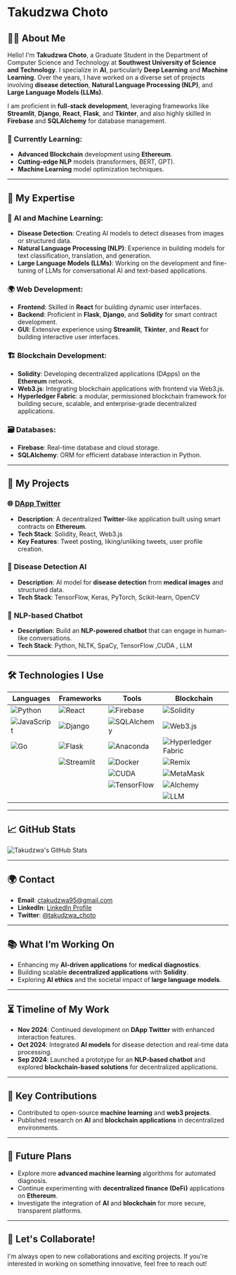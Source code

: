 # Takudzwa Choto

## 👨‍💻 About Me
Hello! I'm **Takudzwa Choto**, a Graduate Student in the Department of Computer Science and Technology at **Southwest University of Science and Technology**. I specialize in **AI**, particularly **Deep Learning** and **Machine Learning**. Over the years, I have worked on a diverse set of projects involving **disease detection**, **Natural Language Processing (NLP)**, and **Large Language Models (LLMs)**.

I am proficient in **full-stack development**, leveraging frameworks like **Streamlit**, **Django**, **React**, **Flask**, and **Tkinter**, and also highly skilled in **Firebase** and **SQLAlchemy** for database management.

### 🌱 Currently Learning:
- **Advanced Blockchain** development using **Ethereum**.
- **Cutting-edge NLP** models (transformers, BERT, GPT).
- **Machine Learning** model optimization techniques.

---

## 💼 My Expertise

### 🧠 **AI and Machine Learning**:
- **Disease Detection**: Creating AI models to detect diseases from images or structured data.
- **Natural Language Processing (NLP)**: Experience in building models for text classification, translation, and generation.
- **Large Language Models (LLMs)**: Working on the development and fine-tuning of LLMs for conversational AI and text-based applications.

### 🌍 **Web Development**:
- **Frontend**: Skilled in **React** for building dynamic user interfaces.
- **Backend**: Proficient in **Flask**, **Django**, and **Solidity** for smart contract development.
- **GUI**: Extensive experience using **Streamlit**, **Tkinter**, and **React** for building interactive user interfaces.

### 🏗️ **Blockchain Development**:
- **Solidity**: Developing decentralized applications (DApps) on the **Ethereum** network.
- **Web3.js**: Integrating blockchain applications with frontend via Web3.js.
- **Hyperledger Fabric**:  a modular, permissioned blockchain framework for building secure, scalable, and enterprise-grade decentralized applications.
### 🗃️ **Databases**:
- **Firebase**: Real-time database and cloud storage.
- **SQLAlchemy**: ORM for efficient database interaction in Python.
---

## 🚀 My Projects

### 🌐 **[DApp Twitter](https://github.com/TakudzwaChoto/DApp-twitter)**
- **Description**: A decentralized **Twitter**-like application built using smart contracts on **Ethereum**.
- **Tech Stack**: Solidity, React, Web3.js
- **Key Features**: Tweet posting, liking/unliking tweets, user profile creation.

### 🏥 **Disease Detection AI**
- **Description**: AI model for **disease detection** from **medical images** and structured data.
- **Tech Stack**: TensorFlow, Keras, PyTorch, Scikit-learn, OpenCV

### 🤖 **NLP-based Chatbot**
- **Description**: Build an **NLP-powered chatbot** that can engage in human-like conversations.
- **Tech Stack**: Python, NLTK, SpaCy, TensorFlow ,CUDA , LLM
---

## 🛠️ Technologies I Use
| **Languages**           | **Frameworks**            | **Tools**               | **Blockchain**        |
|-------------------------|---------------------------|-------------------------|-----------------------|
| ![Python](https://img.shields.io/badge/-Python-3776AB?logo=python&logoColor=fff) | ![React](https://img.shields.io/badge/React-61DAFB?logo=react&logoColor=fff) | ![Firebase](https://img.shields.io/badge/Firebase-FFCA28?logo=firebase&logoColor=fff) | ![Solidity](https://img.shields.io/badge/-Solidity-363636?logo=solidity&logoColor=fff) |
| ![JavaScript](https://img.shields.io/badge/-JavaScript-FFD700?logo=javascript&logoColor=fff) | ![Django](https://img.shields.io/badge/Django-092E20?logo=django&logoColor=fff) | ![SQLAlchemy](https://img.shields.io/badge/-SQLAlchemy-5d6d7e?logo=python&logoColor=fff) | ![Web3.js](https://img.shields.io/badge/Web3.js-000000?logo=web3.js&logoColor=fff) |
| ![Go](https://img.shields.io/badge/Go-00ADD8?logo=go&logoColor=fff) | ![Flask](https://img.shields.io/badge/Flask-000000?logo=flask&logoColor=fff) | ![Anaconda](https://img.shields.io/badge/Anaconda-44A833?logo=anaconda&logoColor=fff) | ![Hyperledger Fabric](https://img.shields.io/badge/Hyperledger_Fabric-2F4F4F?logo=hyperledger&logoColor=fff) |
|                         | ![Streamlit](https://img.shields.io/badge/Streamlit-FF4B4B?logo=streamlit&logoColor=fff) | ![Docker](https://img.shields.io/badge/Docker-2496ED?logo=docker&logoColor=fff) | ![Remix](https://img.shields.io/badge/Remix-000000?logo=remix&logoColor=fff) |
|                         |                           | ![CUDA](https://img.shields.io/badge/CUDA-76B900?logo=nvidia&logoColor=fff) | ![MetaMask](https://img.shields.io/badge/MetaMask-F6851D?logo=metamask&logoColor=fff) |
|                         |                           | ![TensorFlow](https://img.shields.io/badge/TensorFlow-FF6F00?logo=tensorflow&logoColor=fff) | ![Alchemy](https://img.shields.io/badge/Alchemy-8A3F95?logo=alchemy&logoColor=fff) |
|                         |                           |                         | ![LLM](https://img.shields.io/badge/LLM-000000?logo=openai&logoColor=fff) |

---

## 📈 **GitHub Stats**  
![Takudzwa's GitHub Stats](https://github-readme-stats.vercel.app/api?username=TakudzwaChoto&show_icons=true&theme=radical)

---

## 🌍 **Contact**
- **Email**: [ctakudzwa95@gmail.com](mailto:ctakudzwa95@gmail.com)
- **LinkedIn**: [LinkedIn Profile](https://www.linkedin.com/in/takudzwa-choto)
- **Twitter**: [@takudzwa_choto](https://twitter.com/takudzwa_choto)

---

## 📚 **What I’m Working On**
- Enhancing my **AI-driven applications** for **medical diagnostics**.
- Building scalable **decentralized applications** with **Solidity**.
- Exploring **AI ethics** and the societal impact of **large language models**.

---

## ⏳ **Timeline of My Work**

- **Nov 2024**: Continued development on **DApp Twitter** with enhanced interaction features.
- **Oct 2024**: Integrated **AI models** for disease detection and real-time data processing.
- **Sep 2024**: Launched a prototype for an **NLP-based chatbot** and explored **blockchain-based solutions** for decentralized applications.

---

## 🌟 **Key Contributions**
- Contributed to open-source **machine learning** and **web3 projects**.
- Published research on **AI** and **blockchain applications** in decentralized environments.

---

## 🔧 **Future Plans**
- Explore more **advanced machine learning** algorithms for automated diagnosis.
- Continue experimenting with **decentralized finance (DeFi)** applications on **Ethereum**.
- Investigate the integration of **AI** and **blockchain** for more secure, transparent platforms.

---

## 🚀 **Let's Collaborate!**
I'm always open to new collaborations and exciting projects. If you're interested in working on something innovative, feel free to reach out!
